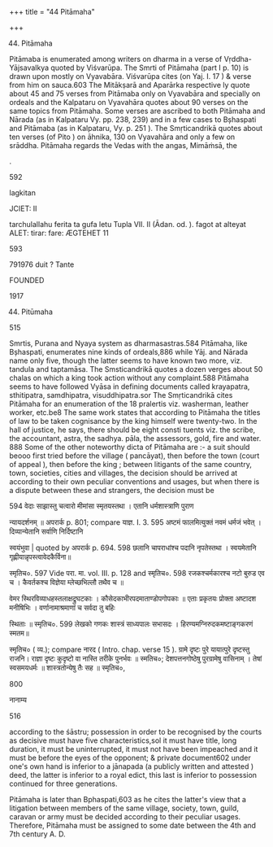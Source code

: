 +++
title = "44 Pitāmaha"

+++

44. Pitāmaha 

Pitāmaba is enumerated among writers on dharma in a verse of Vṛddha-Yājsavalkya quoted by Viśvarūpa. The Smrti of Pitāmaha (part I p. 10) is drawn upon mostly on Vyavabāra. Viśvarūpa cites (on Yaj. I. 17 ) & verse from him on sauca.603 The Mitākṣarā and Aparārka respective ly quote about 45 and 75 verses from Pitāmaba only on Vyavabāra and specially on ordeals and the Kalpataru on Vyavahāra quotes about 90 verses on the same topics from Pitāmaha. Some verses are ascribed to both Pitāmaha and Nārada (as in Kalpataru Vy. pp. 238, 239) and in a few cases to Bșhaspati and Pitāmaba (as in Kalpataru, Vy. p. 251 ). The Smṛticandrikā quotes about ten verses (of Pito ) on āhnika, 130 on Vyavahāra and only a few on srāddha. Pitāmaha regards the Vedas with the angas, Mimāṁsā, the 

. 

592 

lagkitan 

JCIET: II 

tarchulallahu ferita ta gufa letu Tupla VII. II (Ādan. od. ). fagot at alteyat ALET: tirar: fare: ÆGTEHET 11 

593 

791976 duit ? Tante 

FOUNDED 

1917 

44. Pitūmaha 

515 

Smrtis, Purana and Nyaya system as dharmasastras.584 Pitāmaha, like Bșhaspati, enumerates nine kinds of ordeals,886 while Yāj. and Nārada name only five, though the latter seems to have known two more, viz. tandula and taptamāsa. The Smsticandrikā quotes a dozen verges about 50 chalas on which a king took action without any complaint.588 Pitāmaha seems to have followed Vyāsa in defining documents called krayapatra, sthitipatra, samdhipatra, visuddhipatra.sor The Smṛticandrikā cites Pitāmaha for an enumeration of the 18 pralertis viz. washerman, leather worker, etc.be8 The same work states that according to Pitāmaha the titles of law to be taken cognisance by the king himself were twenty-two. In the hall of justice, he says, there should be eight consti tuents viz. the scribe, the accountant, astra, the sadhya. pāla, the assessors, gold, fire and water. 888 Some of the other noteworthy dicta of Pitāmaha are :- a suit should beooo first tried before the village ( pancāyat), then before the town (court of appeal ), then before the king ; between litigants of the same country, town, societies, cities and villages, the decision should be arrived at according to their own peculiar conventions and usages, but when there is a dispute between these and strangers, the decision must be 

594 वेदाः साझास्तु चत्वारो मीमांसा स्मृतयस्तथा । एतानि धर्मशास्त्राणि पुराण 

न्यायदर्शनम् ॥ अपरार्क p. 801; compare याज्ञ. I. 3. 595 अष्टमं फालमित्युक्तं नवमं धर्मजं भवेत् । दिव्यान्येतानि सर्वाणि निर्दिष्टानि 

स्वयंभुवा | quoted by अपरार्क p. 694. 598 छलानि चापराधांश्च पदानि नृपतेस्तथा । स्वयमेतानि गृह्णीयान्नृपस्त्वावेदकैर्विना॥ 

स्मृतिच०. 597 Vide परा. मा. vol. III. p. 128 and स्मृतिच०. 598 रजकश्चर्मकारश्च नटो बुरुड एव च । कैवर्तकश्च विज्ञेया म्लेच्छभिल्लौ तथैव च ॥ 

वेमर स्थिरविव्याधहस्तलाक्षद्रुघटकाः । कौसेदकाभीरपदमाताण्डोपगोपकाः ॥ एताः प्रकृतयः प्रोक्ता अष्टादश मनीषिभिः । वर्णानामाश्रमाणां च सर्वदा तु बहिः 

स्थिताः ॥ स्मृतिच०. 599 लेखको गणकः शास्त्रं साध्यपालः सभासदः । हिरण्यमग्निरुदकमष्टाङ्गकरणं स्मतम॥ 

स्मृतिच० ( व्य.); compare नारद ( Intro. chap. verse 15 ). ग्रामे दृष्टः पुरे यायात्पुरे दृष्टस्तु राजनि। राज्ञा दृष्टः कुदृष्टो वा नास्ति तरीके पुनर्भवः ॥ स्मतिच०; देशपत्तनगोष्ठेषु पुरग्रामेषु वासिनाम् । तेषां स्वसमयधर्मः ॥ शास्त्रतोन्येषु तैः सह ॥ स्मृतिच०, 

800 

नानाम्य 

516 



according to the śāstru; possession in order to be recognised by the courts as decisive must have five characteristics,sol it must have title, long duration, it must be uninterrupted, it must not have been impeached and it must be before the eyes of the opponent; & private document602 under one's own hand is inferior to a jānapada (a publicly written and attested ) deed, the latter is inferior to a royal edict, this last is inferior to possession continued for three generations. 

Pitāmaha is later than Bphaspati,603 as he cites the latter's view that a litigation between members of the same village, society, town, guild, caravan or army must be decided according to their peculiar usages. Therefore, Pitāmaha must be assigned to some date between the 4th and 7th century A. D. 
